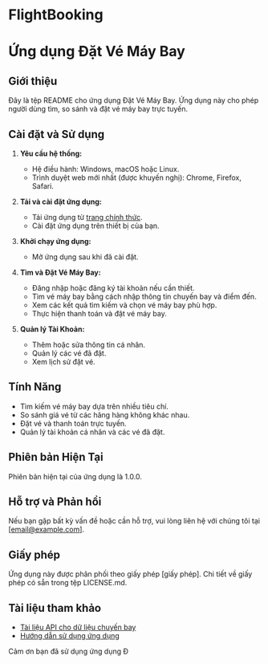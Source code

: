 # FlightBooking
# Ứng dụng Đặt Vé Máy Bay

## Giới thiệu
Đây là tệp README cho ứng dụng Đặt Vé Máy Bay. Ứng dụng này cho phép người dùng tìm, so sánh và đặt vé máy bay trực tuyến.

## Cài đặt và Sử dụng
1. **Yêu cầu hệ thống:**
   - Hệ điều hành: Windows, macOS hoặc Linux.
   - Trình duyệt web mới nhất (được khuyến nghị): Chrome, Firefox, Safari.

2. **Tải và cài đặt ứng dụng:**
   - Tải ứng dụng từ [trang chính thức](link_to_app).
   - Cài đặt ứng dụng trên thiết bị của bạn.

3. **Khởi chạy ứng dụng:**
   - Mở ứng dụng sau khi đã cài đặt.
   
4. **Tìm và Đặt Vé Máy Bay:**
   - Đăng nhập hoặc đăng ký tài khoản nếu cần thiết.
   - Tìm vé máy bay bằng cách nhập thông tin chuyến bay và điểm đến.
   - Xem các kết quả tìm kiếm và chọn vé máy bay phù hợp.
   - Thực hiện thanh toán và đặt vé máy bay.

5. **Quản lý Tài Khoản:**
   - Thêm hoặc sửa thông tin cá nhân.
   - Quản lý các vé đã đặt.
   - Xem lịch sử đặt vé.

## Tính Năng
- Tìm kiếm vé máy bay dựa trên nhiều tiêu chí.
- So sánh giá vé từ các hãng hàng không khác nhau.
- Đặt vé và thanh toán trực tuyến.
- Quản lý tài khoản cá nhân và các vé đã đặt.

## Phiên bản Hiện Tại
Phiên bản hiện tại của ứng dụng là 1.0.0.

## Hỗ trợ và Phản hồi
Nếu bạn gặp bất kỳ vấn đề hoặc cần hỗ trợ, vui lòng liên hệ với chúng tôi tại [email@example.com].

## Giấy phép
Ứng dụng này được phân phối theo giấy phép [giấy phép]. Chi tiết về giấy phép có sẵn trong tệp LICENSE.md.

## Tài liệu tham khảo
- [Tài liệu API cho dữ liệu chuyến bay](link_to_api_documentation)
- [Hướng dẫn sử dụng ứng dụng](user_guide.pdf)

Cảm ơn bạn đã sử dụng ứng dụng Đ
